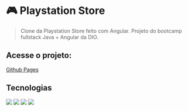 # 🎮 Playstation Store

> Clone da Playstation Store feito com Angular.
Projeto do bootcamp fullstack Java + Angular da DIO.

## Acesse o projeto:

[Github Pages](https://stefanysato.github.io/angular-psn-store/)

## Tecnologias
![](https://img.shields.io/badge/HTML5-E34F26?style=for-the-badge&logo=html5&logoColor=white)
![](https://img.shields.io/badge/CSS3-1572B6?style=for-the-badge&logo=css3&logoColor=white)
![](https://img.shields.io/badge/TypeScript-007ACC?style=for-the-badge&logo=typescript&logoColor=white)
![](https://img.shields.io/badge/Angular-DD0031?style=for-the-badge&logo=angular&logoColor=white)
